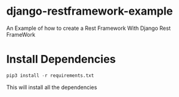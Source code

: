 # django-restframework-example

An Example of how to create a Rest Framework With Django Rest FrameWork

# Install Dependencies

```python
pip3 install -r requirements.txt
```

This will install all the dependencies
